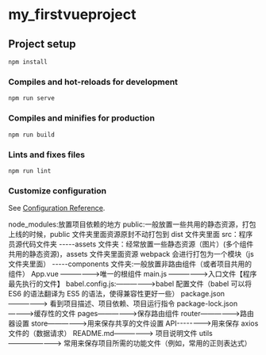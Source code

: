 # my_firstvueproject

## Project setup

```
npm install
```

### Compiles and hot-reloads for development

```
npm run serve
```

### Compiles and minifies for production

```
npm run build
```

### Lints and fixes files

```
npm run lint
```

### Customize configuration

See [Configuration Reference](https://cli.vuejs.org/config/).

<!-- 文件夹的用途 -->

node_modules:放置项目依赖的地方
public:一般放置一些共用的静态资源，打包上线的时候，public 文件夹里面资源原封不动打包到 dist 文件夹里面
src：程序员源代码文件夹
-----assets 文件夹：经常放置一些静态资源（图片）(多个组件共用的静态资源)，assets 文件夹里面资源 webpack 会进行打包为一个模块（js 文件夹里面）
-----components 文件夹:一般放置非路由组件（或者项目共用的组件）
App.vue ——————>唯一的根组件
main.js ——————>入口文件【程序最先执行的文件】
babel.config.js:——————>babel 配置文件（babel 可以将 ES6 的语法翻译为 ES5 的语法，使得兼容性更好一些）
package.json——————> 看到项目描述、项目依赖、项目运行指令
package-lock.json————>缓存性的文件
pages——————>保存路由组件
router——————>路由器设置
store——————>用来保存共享的文件设置
API-------->用来保存 axios 文件的（数据请求）
README.md——————> 项目说明文件
utils————————> 常用来保存项目所需的功能文件（例如，常用的正则表达式）
